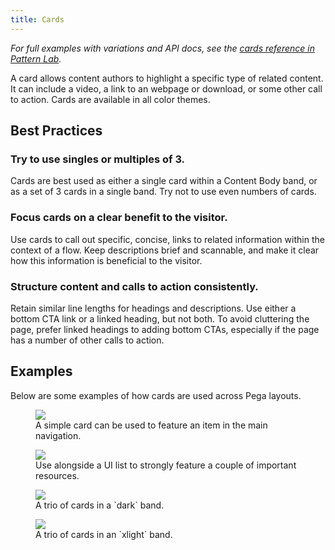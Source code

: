 ```yaml
---
title: Cards
---
```


*For full examples with variations and API docs, see the [cards reference in Pattern Lab](/pattern-lab/?p=viewall-components-card).*

A card allows content authors to highlight a specific type of related content. It can include a video, a link to an webpage or download, or some other call to action. Cards are available in all color themes.

## Best Practices

### Try to use singles or multiples of 3.

Cards are best used as either a single card within a Content Body band, or as a set of 3 cards in a single band. Try not to use even numbers of cards.

### Focus cards on a clear benefit to the visitor.

Use cards to call out specific, concise, links to related information within the context of a flow. Keep descriptions brief and scannable, and make it clear how this information is beneficial to the visitor.

### Structure content and calls to action consistently.

Retain similar line lengths for headings and descriptions. Use either a bottom CTA link or a linked heading, but not both. To avoid cluttering the page, prefer linked headings to adding bottom CTAs, especially if the page has a number of other calls to action.

## Examples

Below are some examples of how cards are used across Pega layouts.

<figure>
<img src="/images/docs/card_in-nav.png" />
<figcaption>A simple card can be used to feature an item in the main navigation.</figcaption>
</figure>

<figure>
<img src="/images/docs/card_resource-band.png" />
<figcaption>Use alongside a UI list to strongly feature a couple of important resources.</figcaption>
</figure>

<figure>
<img src="/images/docs/card_trio-dark.png" />
<figcaption>A trio of cards in a `dark` band.</figcaption>
</figure>

<figure>
<img src="/images/docs/card_trio-xlight.png" />
<figcaption>A trio of cards in an `xlight` band.</figcaption>
</figure>